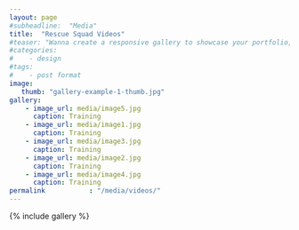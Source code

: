 ```yaml
---
layout: page
#subheadline:  "Media"
title:  "Rescue Squad Videos"
#teaser: "Wanna create a responsive gallery to showcase your portfolio, recent photos or images? It's quite easy thanks to Foundation and <a href='http://foundation.zurb.com/docs/componen$
#categories:
#    - design
#tags:
#    - post format
image:
   thumb: "gallery-example-1-thumb.jpg"
gallery:
    - image_url: media/image5.jpg
      caption: Training
    - image_url: media/image1.jpg
      caption: Training
    - image_url: media/image3.jpg
      caption: Training
    - image_url: media/image2.jpg
      caption: Training
    - image_url: media/image4.jpg
      caption: Training
permalink           : "/media/videos/"
---
```

{% include gallery %}
